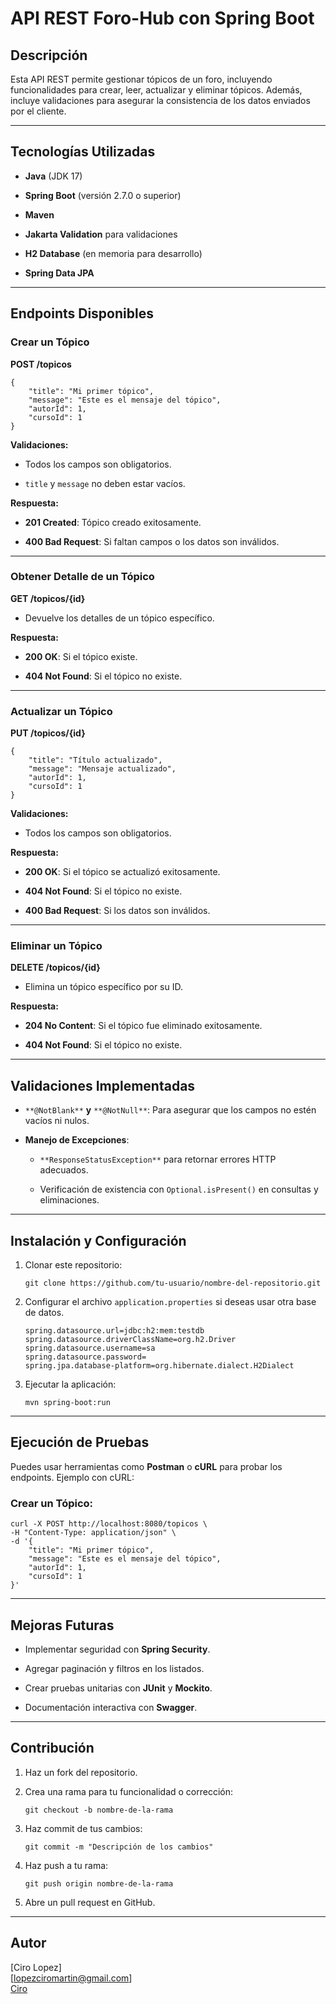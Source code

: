 

# API REST Foro-Hub con Spring Boot

## Descripción

Esta API REST permite gestionar tópicos de un foro, incluyendo funcionalidades para crear, leer, actualizar y eliminar tópicos. Además, incluye validaciones para asegurar la consistencia de los datos enviados por el cliente.

----------

## Tecnologías Utilizadas

-   **Java** (JDK 17)
    
-   **Spring Boot** (versión 2.7.0 o superior)
    
-   **Maven**
    
-   **Jakarta Validation** para validaciones
    
-   **H2 Database** (en memoria para desarrollo)
    
-   **Spring Data JPA**
    
    

----------

## Endpoints Disponibles

### Crear un Tópico

**POST /topicos**

```
{
    "title": "Mi primer tópico",
    "message": "Este es el mensaje del tópico",
    "autorId": 1,
    "cursoId": 1
}
```

**Validaciones:**

-   Todos los campos son obligatorios.
    
-   `title` y `message` no deben estar vacíos.
    

**Respuesta:**

-   **201 Created**: Tópico creado exitosamente.
    
-   **400 Bad Request**: Si faltan campos o los datos son inválidos.
    

----------

### Obtener Detalle de un Tópico

**GET /topicos/{id}**

-   Devuelve los detalles de un tópico específico.
    

**Respuesta:**

-   **200 OK**: Si el tópico existe.
    
-   **404 Not Found**: Si el tópico no existe.
    

----------

### Actualizar un Tópico

**PUT /topicos/{id}**

```
{
    "title": "Título actualizado",
    "message": "Mensaje actualizado",
    "autorId": 1,
    "cursoId": 1
}
```

**Validaciones:**

-   Todos los campos son obligatorios.
    

**Respuesta:**

-   **200 OK**: Si el tópico se actualizó exitosamente.
    
-   **404 Not Found**: Si el tópico no existe.
    
-   **400 Bad Request**: Si los datos son inválidos.
    

----------

### Eliminar un Tópico

**DELETE /topicos/{id}**

-   Elimina un tópico específico por su ID.
    

**Respuesta:**

-   **204 No Content**: Si el tópico fue eliminado exitosamente.
    
-   **404 Not Found**: Si el tópico no existe.
    

----------

## Validaciones Implementadas

-   `**@NotBlank**` **y** `**@NotNull**`: Para asegurar que los campos no estén vacíos ni nulos.
    
-   **Manejo de Excepciones**:
    
    -   `**ResponseStatusException**` para retornar errores HTTP adecuados.
        
    -   Verificación de existencia con `Optional.isPresent()` en consultas y eliminaciones.
        

----------

## Instalación y Configuración

1.  Clonar este repositorio:
    
    ```
    git clone https://github.com/tu-usuario/nombre-del-repositorio.git
    ```
    
2.  Configurar el archivo `application.properties` si deseas usar otra base de datos.
    
    ```
    spring.datasource.url=jdbc:h2:mem:testdb
    spring.datasource.driverClassName=org.h2.Driver
    spring.datasource.username=sa
    spring.datasource.password=
    spring.jpa.database-platform=org.hibernate.dialect.H2Dialect
    ```
    
3.  Ejecutar la aplicación:
    
    ```
    mvn spring-boot:run
    ```
    

----------

## Ejecución de Pruebas

Puedes usar herramientas como **Postman** o **cURL** para probar los endpoints. Ejemplo con cURL:

### Crear un Tópico:

```
curl -X POST http://localhost:8080/topicos \
-H "Content-Type: application/json" \
-d '{
    "title": "Mi primer tópico",
    "message": "Este es el mensaje del tópico",
    "autorId": 1,
    "cursoId": 1
}'
```

----------

## Mejoras Futuras

-   Implementar seguridad con **Spring Security**.
    
-   Agregar paginación y filtros en los listados.
    
-   Crear pruebas unitarias con **JUnit** y **Mockito**.
    
-   Documentación interactiva con **Swagger**.
    

----------

## Contribución

1.  Haz un fork del repositorio.
    
2.  Crea una rama para tu funcionalidad o corrección:
    
    ```
    git checkout -b nombre-de-la-rama
    ```
    
3.  Haz commit de tus cambios:
    
    ```
    git commit -m "Descripción de los cambios"
    ```
    
4.  Haz push a tu rama:
    
    ```
    git push origin nombre-de-la-rama
    ```
    
5.  Abre un pull request en GitHub.
    

----------

## Autor

[Ciro Lopez]  
[lopezciromartin@gmail.com]  
[Ciro](https://github.com/cirolpz)
